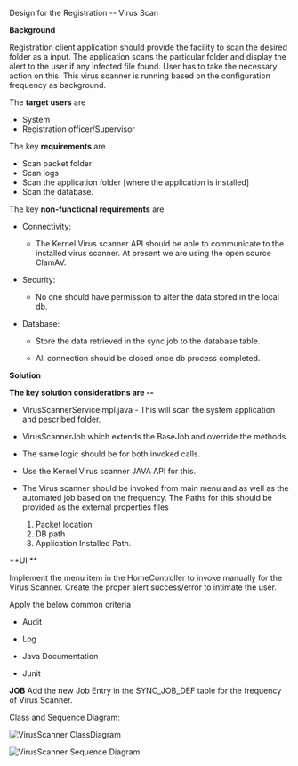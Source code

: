 Design for the Registration -- Virus Scan

**Background**

Registration client application should provide the facility to scan 
the desired folder as a input. The application scans the particular 
folder and display the alert to the user if any infected file found. 
User has to take the necessary action on this. 
This virus scanner is running based on the configuration frequency as background.

The **target users** are

-   System
-   Registration officer/Supervisor

The key **requirements** are

-   Scan packet folder
-   Scan logs
-   Scan the application folder [where the application is installed]
-   Scan the database.

The key **non-functional requirements** are

-   Connectivity:

    -   The Kernel Virus scanner API should be able to communicate to the installed virus 
        scanner. 
    	 At present we are using the open source ClamAV.

-   Security:

    -   No one should have permission to alter the data stored in the
        local db.

-   Database:

    -   Store the data retrieved in the sync job to the database table.

    -   All connection should be closed once db process completed.

**Solution**

**The key solution considerations are --**

-   VirusScannerServiceImpl.java - This will scan the system application and pescribed folder.
-   VirusScannerJob which extends the BaseJob and override the methods.
-   The same logic should be for both invoked calls.
-   Use the Kernel Virus scanner JAVA API for this.

-   The Virus scanner should be invoked from main menu and as well as the automated job based on the frequency.
	The Paths for this should be provided as the external properties files 
	
	1. Packet location
	2. DB path
	3. Application Installed Path.

 **UI **

Implement the menu item in the HomeController to invoke manually for the Virus Scanner.
Create the proper alert success/error to intimate the user.

 Apply the below common criteria

-   Audit

-   Log

-   Java Documentation

-   Junit

  **JOB**
Add the new Job Entry in the SYNC_JOB_DEF table for the frequency of Virus Scanner.


Class and Sequence Diagram:

![VirusScanner ClassDiagram](_images/reg_virus_scanner_class.png)

![VirusScanner Sequence Diagram](_images/reg_virus_scanner_seq.png)
